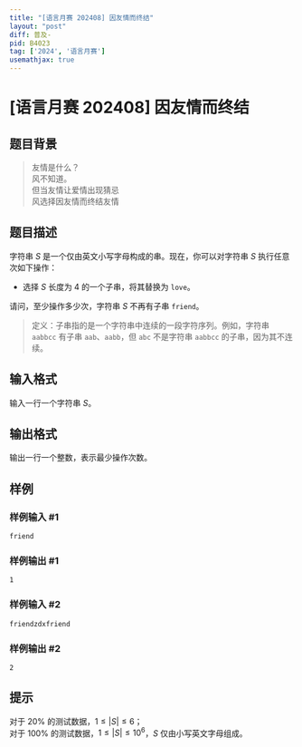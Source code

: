 ```yaml
---
title: "[语言月赛 202408] 因友情而终结"
layout: "post"
diff: 普及-
pid: B4023
tag: ['2024', '语言月赛']
usemathjax: true
---
```


# [语言月赛 202408] 因友情而终结
## 题目背景

> 友情是什么？  
> 风不知道。  
> 但当友情让爱情出现猜忌  
> 风选择因友情而终结友情
## 题目描述

字符串 $S$ 是一个仅由英文小写字母构成的串。现在，你可以对字符串 $S$ 执行任意次如下操作：

- 选择 $S$ 长度为 $4$ 的一个子串，将其替换为 `love`。

请问，至少操作多少次，字符串 $S$ 不再有子串 `friend`。

> 定义：子串指的是一个字符串中连续的一段字符序列。例如，字符串 `aabbcc` 有子串 `aab`、`aabb`，但 `abc` 不是字符串 `aabbcc` 的子串，因为其不连续。
## 输入格式

输入一行一个字符串 $S$。
## 输出格式

输出一行一个整数，表示最少操作次数。
## 样例

### 样例输入 #1
```
friend

```
### 样例输出 #1
```
1

```
### 样例输入 #2
```
friendzdxfriend

```
### 样例输出 #2
```
2

```
## 提示

对于 $20\%$ 的测试数据，$1 \le |S| \le 6$；  
对于 $100\%$ 的测试数据，$1 \le |S| \le 10^6$，$S$ 仅由小写英文字母组成。
